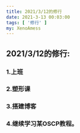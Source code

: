 ```yaml
---
title: 2021/3/12的修行
date: 2021-3-13 00:03:00
tags: [ '修行' ]
my: XenoAmess
---
```


## 2021/3/12的修行:

### 1.上班

### 2.塑形课

### 3.搭建博客

### 4.继续学习某OSCP教程。
